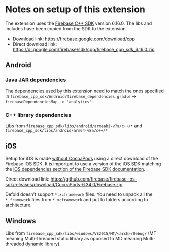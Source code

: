 # Notes on setup of this extension
The extension uses the [Firebase C++ SDK](https://firebase.google.com/docs/cpp/setup) version 6.16.0. The libs and includes have been copied from the SDK to the extension.

* Download link: https://firebase.google.com/download/cpp
* Direct download link: https://dl.google.com/firebase/sdk/cpp/firebase_cpp_sdk_6.16.0.zip

## Android

### Java JAR dependencies
The dependencies used by this extension need to match the ones specified in `firebase_cpp_sdk/Android/firebase_dependencies.gradle` -> `firebaseDependenciesMap -> 'analytics'`.

### C++ library dependencies
Libs from `firebase_cpp_sdk/libs/android/armeabi-v7a/c++/*` and `firebase_cpp_sdk/libs/android/arm64-v8a/c++/*`

## iOS
Setup for iOS is made [without CocoaPods](https://firebase.google.com/docs/ios/setup#frameworks) using a direct download of the Firebase iOS SDK. It is important to use a version of the iOS SDK matching the [iOS dependencies section of the Firebase SDK documentation](https://firebase.google.com/docs/cpp/setup#dependencies).

Direct download link: https://github.com/firebase/firebase-ios-sdk/releases/download/CocoaPods-6.34.0/Firebase.zip

Defold doesn't support `*.xcframework` files. You need to unpack all the `*.framework` files from `*.xcframework` and put to folders according to architecture.

## Windows
Libs from `firebase_cpp_sdk/libs/windows/VS2015/MT/<arch>/Debug/` (MT meaning Multi-threaded static library as opposed to MD meaning Multi-threaded dynamic library).
